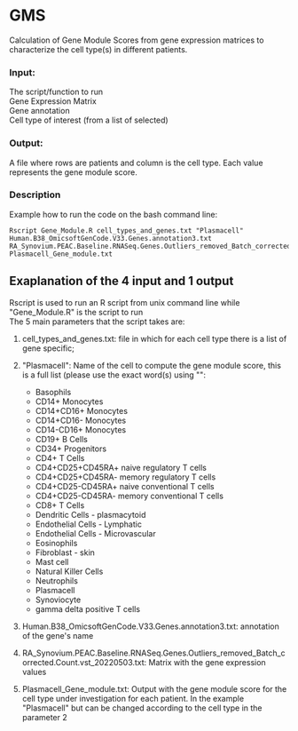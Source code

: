 # GMS
Calculation of Gene Module Scores from gene expression matrices to characterize the cell type(s) in different patients.

### Input:  
The script/function to run  
Gene Expression Matrix  
Gene annotation  
Cell type of interest (from a list of selected)  


### Output:  
A file where rows are patients and column is the cell type. Each value represents the gene module score.


### Description  
Example how to run the code on the bash command line:  
```
Rscript Gene_Module.R cell_types_and_genes.txt "Plasmacell" Human.B38_OmicsoftGenCode.V33.Genes.annotation3.txt   RA_Synovium.PEAC.Baseline.RNASeq.Genes.Outliers_removed_Batch_corrected.Count.vst_20220503.txt Plasmacell_Gene_module.txt  
```
## Exaplanation of the 4 input and 1 output  
Rscript is used to run an R script from unix command line while "Gene_Module.R" is the script to run  
The 5 main parameters that the script takes are:  
1) cell_types_and_genes.txt: file in which for each cell type there is a list of gene specific;  
2) "Plasmacell": Name of the cell to compute the gene module score, this is a full list (please use the exact word(s) using "":  
	- Basophils
	- CD14+ Monocytes
	- CD14+CD16+ Monocytes
	- CD14+CD16- Monocytes
	- CD14-CD16+ Monocytes
	- CD19+ B Cells
	- CD34+ Progenitors
	- CD4+ T Cells
	- CD4+CD25+CD45RA+ naive regulatory T cells
	- CD4+CD25+CD45RA- memory regulatory T cells
	- CD4+CD25-CD45RA+ naive conventional T cells
	- CD4+CD25-CD45RA- memory conventional T cells
	- CD8+ T Cells
	- Dendritic Cells - plasmacytoid
	- Endothelial Cells - Lymphatic
	- Endothelial Cells - Microvascular
	- Eosinophils
	- Fibroblast - skin
	- Mast cell
	- Natural Killer Cells
	- Neutrophils
	- Plasmacell
	- Synoviocyte
	- gamma delta positive T cells

3) Human.B38_OmicsoftGenCode.V33.Genes.annotation3.txt: annotation of the gene's name  
4) RA_Synovium.PEAC.Baseline.RNASeq.Genes.Outliers_removed_Batch_corrected.Count.vst_20220503.txt: Matrix with the gene expression values  
5) Plasmacell_Gene_module.txt: Output with the gene module score for the cell type under investigation for each patient. In the example "Plasmacell" but can be changed according to the cell type in the parameter 2  





